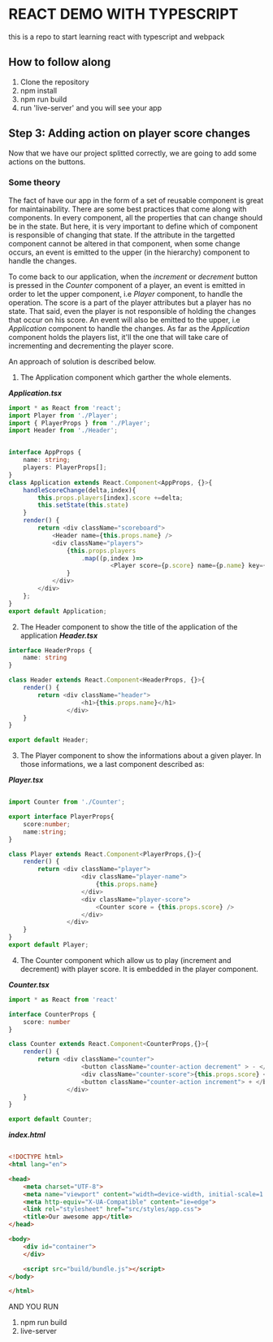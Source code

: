 # REACT DEMO WITH TYPESCRIPT
this is a repo to start learning react with typescript and webpack

## How to follow along
1. Clone the repository
2. npm install
3. npm run build 
4. run 'live-server' and you will see your app

## Step 3: Adding action on player score changes 
Now that we have our project splitted correctly, we are going to add some actions on the buttons.

### **Some theory**
The fact of have our app in the form of a set of reusable component is great for maintainability.  There are some best practices that come along with 
components. In every component, all the properties that can change should be in the state. But here, it is very important to define which of component is 
responsible of changing that state. If the attribute in the targetted component cannot be altered in that component, when some change occurs, an event is emitted to 
the upper (in the hierarchy) component to handle the changes.

To come back to our application, when the *increment* or *decrement* button is pressed in the *Counter* component of a player, an event is emitted in order to 
let the upper component, i.e *Player* component, to handle the operation.
The score is a part of the player attributes but a player has no state. That said, even the player is not responsible of holding the changes that occur on his score.
An event will also be emitted to the upper, i.e *Application* component to handle the changes. As far as the *Application* component holds the players list, it'll the 
one that will take care of incrementing and decrementing the player score.

An approach of solution is described below.

1. The Application component which garther the whole elements.

***Application.tsx***
```typescript
import * as React from 'react';
import Player from './Player';
import { PlayerProps } from './Player';
import Header from './Header';


interface AppProps {
    name: string;
    players: PlayerProps[];
}
class Application extends React.Component<AppProps, {}>{
    handleScoreChange(delta,index){
        this.props.players[index].score +=delta;
        this.setState(this.state)
    }
    render() {
        return <div className="scoreboard">
            <Header name={this.props.name} />
            <div className="players">
                {this.props.players
                    .map((p,index )=> 
                            <Player score={p.score} name={p.name} key={index} onScoreChange={(delta) => this.handleScoreChange(delta,index)} />)
                }
            </div>
        </div>
    };
}
export default Application;
```
2. The Header component to show the title of the application of the application
***Header.tsx***
```typescript
interface HeaderProps {
    name: string
}

class Header extends React.Component<HeaderProps, {}>{
    render() {
        return <div className="header">
                    <h1>{this.props.name}</h1>
                </div>
    }
}

export default Header;
```
3. The Player component to show the informations about a given player. In those informations, we a last component described as:

***Player.tsx***

```typescript

import Counter from './Counter';

export interface PlayerProps{
    score:number;
    name:string;
}

class Player extends React.Component<PlayerProps,{}>{
    render() {
        return <div className="player">
                    <div className="player-name">
                        {this.props.name}
                    </div>
                    <div className="player-score">
                        <Counter score = {this.props.score} /> 
                    </div>
                </div>
    }
}
export default Player;
```

4. The Counter component which allow us to play (increment and decrement) with player score. It is embedded in the player component.

***Counter.tsx***
```typescript
import * as React from 'react'

interface CounterProps {
    score: number
}

class Counter extends React.Component<CounterProps,{}>{
    render() {
        return <div className="counter">
                    <button className="counter-action decrement" > - </button>
                    <div className="counter-score">{this.props.score} </div>
                    <button className="counter-action increment"> + </button>
                </div>
    }
}

export default Counter;
```

***index.html***

```html

<!DOCTYPE html>
<html lang="en">

<head>
    <meta charset="UTF-8">
    <meta name="viewport" content="width=device-width, initial-scale=1.0">
    <meta http-equiv="X-UA-Compatible" content="ie=edge">
    <link rel="stylesheet" href="src/styles/app.css">
    <title>Our awesome app</title>
</head>

<body>
    <div id="container">
    </div>

    <script src="build/bundle.js"></script>
</body>

</html>
```

AND YOU RUN 
1. npm run build
2. live-server